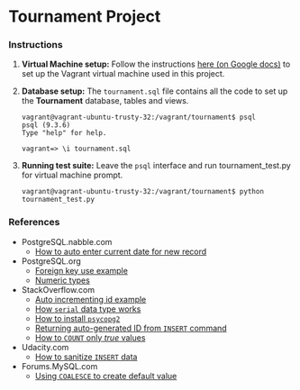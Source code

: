 Tournament Project
==================

### Instructions
1. **Virtual Machine setup:** 
Follow the instructions [here (on Google docs)](https://docs.google.com/document/d/16IgOm4XprTaKxAa8w02y028oBECOoB1EI1ReddADEeY/pub?embedded=true)
to set up the Vagrant virtual machine used in this project.

2. **Database setup:** 
The `tournament.sql` file contains all the code to set up the **Tournament** database, tables and views.

       vagrant@vagrant-ubuntu-trusty-32:/vagrant/tournament$ psql
       psql (9.3.6)
       Type "help" for help.
       
       vagrant=> \i tournament.sql    

3. **Running test suite:** Leave the `psql` interface and run tournament_test.py for virtual machine prompt.

       vagrant@vagrant-ubuntu-trusty-32:/vagrant/tournament$ python tournament_test.py





### References
- PostgreSQL.nabble.com
    - [How to auto enter current date for new record](http://postgresql.nabble.com/Automatic-date-time-td2135132.html)
- PostgreSQL.org
    - [Foreign key use example](http://www.postgresql.org/docs/8.0/static/tutorial-fk.html)
    - [Numeric types](http://www.postgresql.org/docs/9.1/static/datatype-numeric.html)
- StackOverflow.com
    - [Auto incrementing id example](http://stackoverflow.com/questions/7718585/how-to-set-auto-increment-primary-key-in-postgresql)
    - [How `serial` data type works](http://stackoverflow.com/a/18389891/1172891)
    - [How to install `psycopg2`](http://stackoverflow.com/a/24131582/1172891)
    - [Returning auto-generated ID from `INSERT` command](http://stackoverflow.com/a/2944335/1172891)
    - [How to `COUNT` only *true* values](http://stackoverflow.com/a/7258383/1172891)
- Udacity.com
    - [How to sanitize `INSERT` data](https://www.udacity.com/course/viewer#!/c-ud197-nd/l-3483858580/e-3515398547/m-3515398548)
- Forums.MySQL.com
    - [Using `COALESCE` to create default value](http://forums.mysql.com/read.php?10,138370,138385#msg-138385)